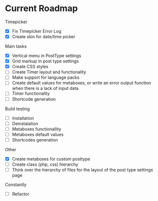 # Current Roadmap

Timepicker
- [x] Fix Timepicker Error Log
- [x] Create skin for date/time picker
  
Main tasks
- [x] Vertical menu in PostType settings
- [x] Grid markup in post type settings
- [x] Create CSS styles
- [ ] Create Timer layout and functionality
- [ ] Make support for language packs
- [ ] Create default values for metaboxes, or write an error output function when there is a lack of input data
- [ ] Timer functionality
- [ ] Shortcode generation

Build testing
- [ ] Installation
- [ ] Deinstalation
- [ ] Metaboxes functionallity
- [ ] Metaboxes default values
- [ ] Shortcodes generation

Other
- [x] Create metaboxes for custom posttype
- [ ] Create class (php, css) hierarchy
- [ ] Think over the hierarchy of files for the layout of the post type settings page

Constantly
- [ ] Refactor